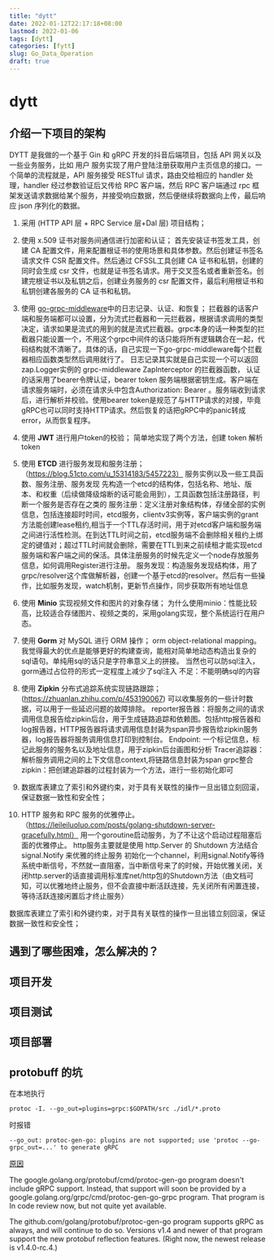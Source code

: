 ```yaml
---
title: "dytt"
date: 2022-01-12T22:17:18+08:00
lastmod: 2022-01-06
tags: [dytt]
categories: [fytt]
slug: Go_Data_Operation
draft: true
---
```

# dytt
## 介绍一下项目的架构

DYTT 是我做的一个基于 Gin 和 gRPC 开发的抖音后端项目，包括 API 网关以及一些业务服务，比如 用户 服务实现了用户登陆注册获取用户主页信息的接口。一个简单的流程就是，API 服务接受 RESTful 请求，路由交给相应的 handler 处理，handler 经过参数验证后又传给 RPC 客户端，然后 RPC 客户端通过 rpc 框架发送请求数据给某个服务，并接受响应数据，然后便继续将数据向上传，最后响应 json 序列化的数据。


1. 采用 (HTTP API 层 + RPC Service 层+Dal 层) 项目结构；

2. 使用 x.509 证书对服务间通信进行加密和认证；
   首先安装证书签发工具，创建 CA 配置文件，用来配置根证书的使用场景和具体参数。然后创建证书签名请求文件 CSR 配置文件。然后通过 CFSSL工具创建 CA 证书和私钥，创建的同时会生成 csr 文件，也就是证书签名请求。用于交叉签名或者重新签名。创建完根证书以及私钥之后，创建业务服务的 csr 配置文件，最后利用根证书和私钥创建各服务的 CA 证书和私钥。

3. 使用 [go-grpc-middleware](https://github.com/grpc-ecosystem/go-grpc-middleware)中的日志记录、认证、和恢复；
   拦截器的话客户端和服务端都可以设置，分为流式拦截器和一元拦截器，根据请求调用的类型决定，请求如果是流式的用到的就是流式拦截器。grpc本身的话一种类型的拦截器只能设置一个，不用这个grpc中间件的话只能将所有逻辑耦合在一起，代码结构就不清晰了。具体的话，自己实现一下go-grpc-middleware每个拦截器相应函数类型然后调用就行了。
   日志记录其实就是自己实现一个可以返回zap.Logger实例的 grpc-middleware ZapInterceptor 的拦截器函数， 认证的话采用了bearer令牌认证，bearer token 服务端根据密钥生成。客户端在请求服务端时，必须在请求头中包含Authorization: Bearer 。服务端收到请求后，进行解析并校验。使用bearer token是规范了与HTTP请求的对接，毕竟gRPC也可以同时支持HTTP请求。然后恢复的话把gRPC中的panic转成error，从而恢复程序。

4. 使用 **JWT** 进行用户token的校验；
   简单地实现了两个方法，创建 token 解析token
   
5. 使用 **ETCD** 进行服务发现和服务注册；（https://blog.51cto.com/u_15314183/5457223）
   服务实例以及一些工具函数、服务注册、服务发现
   先构造一个etcd的结构体，包括名称、地址、版本、和权重（后续做降级熔断的话可能会用到），工具函数包括注册路径，判断一个服务是否存在之类的
   服务注册：定义注册对象结构体，存储全部的实例信息，包括连接超时时间，etcd服务，clientv3实例等，客户端实例的grant方法能创建lease租约,相当于一个TTL存活时间，用于对etcd客户端和服务端之间进行活性检测。在到达TTL时间之前，etcd服务端不会删除相关租约上绑定的键值对；超过TTL时间就会删除，需要在TTL到来之前续租才能实现etcd服务端和客户端之间的保活。具体注册服务的时候先定义一个node存放服务信息，如何调用Register进行注册。
   服务发现：构造服务发现结构体，用了grpc/resolver这个库做解析器，创建一个基于etcd的resolver。然后有一些操作，比如服务发现，watch机制，更新节点操作，同步获取所有地址信息

6. 使用 **Minio** 实现视频文件和图片的对象存储；
   为什么使用minio：性能比较高，比较适合存储图片、视频之类的，采用golang实现，整个系统运行在用户态。

7. 使用 **Gorm** 对 MySQL 进行 ORM 操作；
   orm object-relational mapping。我觉得最大的优点是能够更好的构建查询，能相对简单地动态构造出复杂的sql语句。单纯用sql的话只是字符串意义上的拼接。
   当然也可以防sql注入，gorm通过占位符的形式一定程度上减少了sql注入
   不足：不能明确sql的内容

8. 使用 **Zipkin** 分布式追踪系统实现链路跟踪；(https://zhuanlan.zhihu.com/p/453190067)
   可以收集服务的一些计时数据，可以用于一些延迟问题的故障排除。
   reporter报告器：将服务之间的请求调用信息报告给zipkin后台，用于生成链路追踪和依赖图。包括http报告器和log报告器，HTTP报告器将请求调用信息封装为span异步报告给zipkin服务器，log报告器将服务调用信息打印到控制台。
   Endpoint: 一个标记信息，标记此服务的服务名以及地址信息，用于zipkin后台画图和分析
   Tracer追踪器：解析服务调用之间的上下文信息context,将链路信息封装为span
   grpc整合zipkin：把创建追踪器的过程封装为一个方法，进行一些初始化即可

9.  数据库表建立了索引和外键约束，对于具有关联性的操作一旦出错立刻回滚，保证数据一致性和安全性；

10. HTTP 服务和 RPC 服务的优雅停止。（https://leileiluoluo.com/posts/golang-shutdown-server-gracefully.html）
    用一个goroutine启动服务，为了不让这个启动过程阻塞后面的优雅停止。
    http服务主要就是使用 http.Server 的 Shutdown 方法结合 signal.Notify 来优雅的终止服务
    初始化一个channel，利用signal.Notify等待系统中断信号，不然就一直阻塞，当中断信号来了的时候，开始优雅关闭，关闭http.server的话直接调用标准库net/http包的Shutdown方法（由文档可知，可以优雅地终止服务，但不会直接中断活跃连接，先关闭所有闲置连接，等待活跃连接闲置后才终止服务）


数据库表建立了索引和外键约束，对于具有关联性的操作一旦出错立刻回滚，保证数据一致性和安全性；

## 遇到了哪些困难，怎么解决的？







## 项目开发

## 项目测试

## 项目部署



## protobuff 的坑

在本地执行
```
protoc -I. --go_out=plugins=grpc:$GOPATH/src ./idl/*.proto
```
时报错
```
--go_out: protoc-gen-go: plugins are not supported; use 'protoc --go-grpc_out=...' to generate gRPC
```
[原因](https://github.com/golang/protobuf/issues/1070)

The google.golang.org/protobuf/cmd/protoc-gen-go program doesn't include gRPC support. Instead, that support will soon be provided by a google.golang.org/grpc/cmd/protoc-gen-go-grpc program. That program is In code review now, but not quite yet available.

The github.com/golang/protobuf/protoc-gen-go program supports gRPC as always, and will continue to do so. Versions v1.4 and newer of that program support the new protobuf reflection features. (Right now, the newest release is v1.4.0-rc.4.)


